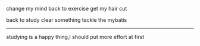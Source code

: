   change my mind
  back to exercise
  get my hair cut

back to study
clear something
tackle the mybatis
******
studying is a happy thing,I should put more effort at first